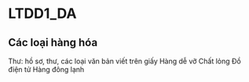 # LTDD1_DA

## Các loại hàng hóa

Thư: hồ sơ, thư, các loại văn bản viết trên giấy
Hàng dễ vỡ
Chất lỏng
Đồ điện tử
Hàng đông lạnh
